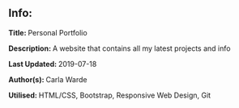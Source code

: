 <h2>Info:</h2>
<p><b>Title: </b>Personal Portfolio</p>
<p><b>Description: </b>A website that contains all my latest projects and info</p>
<p><b>Last Updated: </b>2019-07-18</p>
<p><b>Author(s): </b>Carla Warde</p>
<p><b>Utilised: </b>HTML/CSS, Bootstrap, Responsive Web Design, Git</p>
